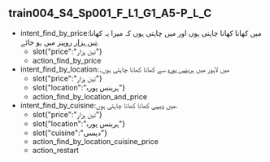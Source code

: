 ## train004_S4_Sp001_F_L1_G1_A5-P_L_C
* intent_find_by_price:میں کھانا کھانا چاہتی ہوں اور میں چاہتی ہوں کہ میرا یہ کھانا [تین ہزار](price) روپیز میں ہو جائے.
	- slot{"price":"تین ہزار"}
	- action_find_by_price
* intent_find_by_location:میں لاہور میں [ہربنس پورہ](location) سے کھانا کھانا چاہتی ہوں۔
	- slot{"price":"تین ہزار"}
	- slot{"location":"ہربنس پورہ"}
	- action_find_by_location_and_price
* intent_find_by_cuisine:میں [دیسی](cuisine) کھانا کھانا چاہتی ہوں.
	- slot{"price":"تین ہزار"}
	- slot{"location":"ہربنس پورہ"}
	- slot{"cuisine":"دیسی"}
	- action_find_by_location_cuisine_price
	- action_restart